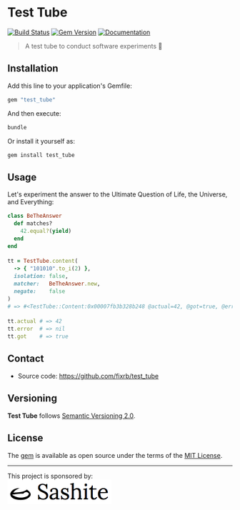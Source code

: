 # Test Tube

[![Build Status](https://api.travis-ci.org/fixrb/test_tube.svg?branch=main)](https://travis-ci.org/fixrb/test_tube)
[![Gem Version](https://badge.fury.io/rb/test_tube.svg)](https://rubygems.org/gems/test_tube)
[![Documentation](https://img.shields.io/:yard-docs-38c800.svg)](https://rubydoc.info/gems/test_tube)

> A test tube to conduct software experiments 🧪

## Installation

Add this line to your application's Gemfile:

```ruby
gem "test_tube"
```

And then execute:

```sh
bundle
```

Or install it yourself as:

```sh
gem install test_tube
```

## Usage

Let's experiment the answer to the Ultimate Question of Life, the Universe, and
Everything:

```ruby
class BeTheAnswer
  def matches?
    42.equal?(yield)
  end
end

tt = TestTube.content(
  -> { "101010".to_i(2) },
  isolation: false,
  matcher:   BeTheAnswer.new,
  negate:    false
)
# => #<TestTube::Content:0x00007fb3b328b248 @actual=42, @got=true, @error=nil>

tt.actual # => 42
tt.error  # => nil
tt.got    # => true
```

## Contact

* Source code: https://github.com/fixrb/test_tube

## Versioning

__Test Tube__ follows [Semantic Versioning 2.0](https://semver.org/).

## License

The [gem](https://rubygems.org/gems/test_tube) is available as open source under the terms of the [MIT License](https://opensource.org/licenses/MIT).

***

<p>
  This project is sponsored by:<br />
  <a href="https://sashite.com/"><img
    src="https://github.com/fixrb/test_tube/raw/main/img/sashite.png"
    alt="Sashite" /></a>
</p>
